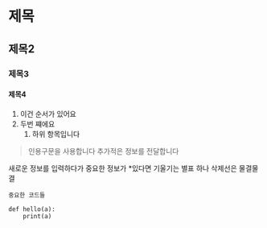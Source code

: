 # 제목

## 제목2

### 제목3

#### 제목4

1. 이건 순서가 있어요
2. 두번 쨰에요
   1. 하위 항목입니다

> 인용구문을 사용합니다
> 추가적은 정보를 전달합니다

새로운 정보를 입력하다가 중요한 정보가 *있다면 기울기는 별표 하나 삭제선은 물결물결

`중요한 코드들` 		

```print('hello')
def hello(a):
	print(a)
```

